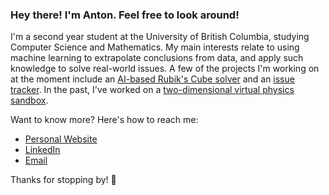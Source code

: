 ### Hey there! I'm Anton. Feel free to look around! 

<!--
**azychen/azychen** is a ✨ _special_ ✨ repository because its `README.md` (this file) appears on your GitHub profile.

Here are some ideas to get you started:

- 🔭 I’m currently working on ...
- 🌱 I’m currently learning ...
- 👯 I’m looking to collaborate on ...
- 🤔 I’m looking for help with ...
- 💬 Ask me about ...
- 📫 How to reach me: ...
- 😄 Pronouns: ...
- ⚡ Fun fact: ...
-->

I'm a second year student at the University of British Columbia, studying Computer Science and Mathematics. My main interests relate to using machine learning to extrapolate conclusions from data, and apply such knowledge to solve real-world issues. A few of the projects I'm working on at the moment include an [AI-based Rubik's Cube solver](https://github.com/azychen/rubiks-cube-solver "rubiks-cube-solver") and an [issue tracker](https://github.com/azychen/issue-tracker "issue-tracker"). In the past, I've worked on a [two-dimensional virtual physics sandbox](https://github.com/azychen/ball-pit "ball-pit").

Want to know more? Here's how to reach me: 
- [Personal Website](https://antonchen.ca "antonchen.ca")
- [LinkedIn](https://www.linkedin.com/in/antonzchen/ "/in/antonzchen")
- [Email](mailto:contact@antonchen.ca "contact@antonchen.ca")

Thanks for stopping by! 👋

